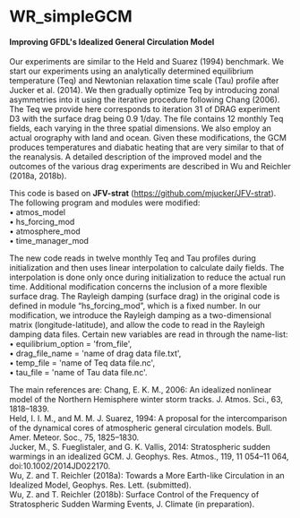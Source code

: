 # WR_simpleGCM
#### Improving GFDL's Idealized General Circulation Model

Our experiments are similar to the Held and Suarez (1994) benchmark. We start our experiments using an analytically determined equilibrium temperature (Teq) and Newtonian relaxation time scale (Tau) profile after Jucker et al. (2014). We then gradually optimize Teq by introducing zonal asymmetries into it using the iterative procedure following Chang (2006). The Teq we provide here corresponds to iteration 31 of DRAG experiment D3 with the surface drag being 0.9 1/day. The file contains 12 monthly Teq fields, each varying in the three spatial dimensions. We also employ an actual orography with land and ocean. Given these modifications, the GCM produces temperatures and diabatic heating that are very similar to that of the reanalysis. A detailed description of the improved model and the outcomes of the various drag experiments are described in Wu and Reichler (2018a, 2018b). 

This code is based on **JFV-strat** (https://github.com/mjucker/JFV-strat). The following program and modules were modified:<br />
•	atmos_model<br />
•	hs_forcing_mod<br />
•	atmosphere_mod<br />
•	time_manager_mod	

The new code reads in twelve monthly Teq and Tau profiles during initialization and then uses linear interpolation to calculate daily fields. The interpolation is done only once during initialization to reduce the actual run time. Additional modification concerns the inclusion of a more flexible surface drag. The Rayleigh damping (surface drag) in the original code is defined in module “hs_forcing_mod”, which is a fixed number. In our modification, we introduce the Rayleigh damping as a two-dimensional matrix (longitude-latitude), and allow the code to read in the Rayleigh damping data files. Certain new variables are read in through the name-list: <br />
•	equilibrium_option = 'from_file', <br />
•	drag_file_name = 'name of drag data file.txt', <br />
•	temp_file = 'name of Teq data file.nc', <br />
•	tau_file = 'name of Tau data file.nc'. <br />

The main references are:
Chang, E. K. M., 2006: An idealized nonlinear model of the Northern Hemisphere winter storm tracks. J. Atmos. Sci., 63, 1818–1839.<br />
Held, I. I. M., and M. M. J. Suarez, 1994: A proposal for the intercomparison of the dynamical cores of atmospheric general circulation models. Bull. Amer. Meteor. Soc., 75, 1825–1830.<br />
Jucker, M., S. Fueglistaler, and G. K. Vallis, 2014: Stratospheric sudden warmings in an idealized GCM. J. Geophys. Res. Atmos., 119, 11 054–11 064, doi:10.1002/2014JD022170.<br />
Wu, Z. and T. Reichler (2018a): Towards a More Earth-like Circulation in an Idealized Model, Geophys. Res. Lett. (submitted).<br />
Wu, Z. and T. Reichler (2018b): Surface Control of the Frequency of Stratospheric Sudden Warming Events, J. Climate (in preparation).
